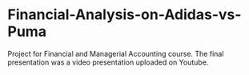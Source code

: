 # Financial-Analysis-on-Adidas-vs-Puma
Project for Financial and Managerial Accounting course. The final presentation was a video presentation uploaded on Youtube.
